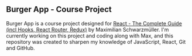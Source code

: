 ## Burger App - Course Project

Burger App is a course project designed for [React - The Complete Guide (incl Hooks, React Router, Redux)](https://www.udemy.com/course/react-the-complete-guide-incl-redux/) by Maximilian Schwarzmüller. I'm currently working on this project and coding along with Max, and this repository was created to sharpen my knowledge of JavaScript, React, Git and GitHub.
